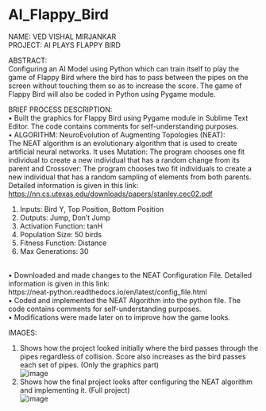 # AI_Flappy_Bird

NAME: VED VISHAL MIRJANKAR <br/>
PROJECT: AI PLAYS FLAPPY BIRD <br/>

ABSTRACT: <br/>
Configuring an AI Model using Python which can train itself to play the game of Flappy Bird where the bird has to pass between the pipes on the screen without touching them so as to increase the score. The game of Flappy Bird will also be coded in Python using Pygame module. <br/>

BRIEF PROCESS DESCRIPTION:<br/>
•	Built the graphics for Flappy Bird using Pygame module in Sublime Text Editor. The code contains comments for self-understanding purposes.<br/>
•	ALGORITHM: NeuroEvolution of Augmenting Topologies (NEAT):<br/>
The NEAT algorithm is an evolutionary algorithm that is used to create artificial neural networks. It uses Mutation: The program chooses one fit individual to create a new individual that has a random change from its parent and Crossover: The program chooses two fit individuals to create a new individual that has a random sampling of elements from both parents. Detailed information is given in this link: <br/>
https://nn.cs.utexas.edu/downloads/papers/stanley.cec02.pdf<br/>
  1.	Inputs: Bird Y, Top Position, Bottom Position
  2.	Outputs: Jump, Don’t Jump
  3.	Activation Function: tanH
  4.	Population Size: 50 birds
  5.	Fitness Function: Distance
  6.	Max Generations: 30
<br/>
•	Downloaded and made changes to the NEAT Configuration File. Detailed information is given in this link:<br/>
https://neat-python.readthedocs.io/en/latest/config_file.html<br/>
•	Coded and implemented the NEAT Algorithm into the python file. The code contains comments for self-understanding purposes.<br/>
•	Modifications were made later on to improve how the game looks.<br/>

IMAGES:<br/>
1.	Shows how the project looked initially where the bird passes through the pipes regardless of collision. Score also increases as the bird passes each set of pipes. (Only the graphics part)<br/>
![image](https://github.com/vmirjankar/AI_Flappy_Bird/assets/111427005/81729bc7-460c-4ffb-81f9-cda221bb0738)<br/>
2.	Shows how the final project looks after configuring the NEAT algorithm and implementing it. (Full project)<br/>
![image](https://github.com/vmirjankar/AI_Flappy_Bird/assets/111427005/7657bc50-36af-4427-b714-bcc85ecdaae8)<br/>





